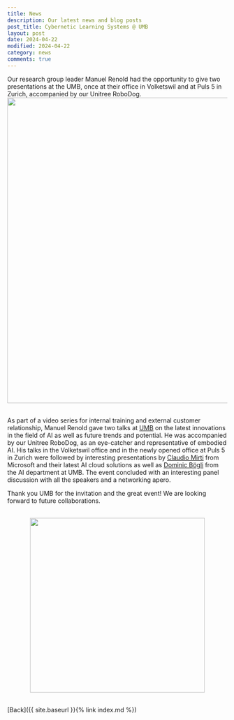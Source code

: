 ```yaml
---
title: News
description: Our latest news and blog posts
post_title: Cybernetic Learning Systems @ UMB
layout: post
date: 2024-04-22
modified: 2024-04-22
category: news
comments: true
---
```


Our research group leader Manuel Renold had the opportunity to give two presentations at the UMB, once at their office in Volketswil and at Puls 5 in Zurich, accompanied by our Unitree RoboDog.
<img src="{{ '/pictures/2024-04-22_Manuel_at_UMB.jpg' | relative_url }}" width='700px' style='display: block; margin-left: auto; margin-right: auto;'>
<br>
<!-- more -->

As part of a video series for internal training and external customer relationship, Manuel Renold gave two talks at [UMB](https://www.umb.ch/) on the latest innovations in the field of AI as well as future trends and potential. He was accompanied by our Unitree RoboDog, as an eye-catcher and representative of embodied AI. His talks in the Volketswil office and in the newly opened office at Puls 5 in Zurich were followed by interesting presentations by [Claudio Mirti](https://www.linkedin.com/in/claudio-mirti/?originalSubdomain=ch) from Microsoft and their latest AI cloud solutions as well as [Dominic Bögli](https://www.linkedin.com/in/dominicboegli/?originalSubdomain=ch) from the AI department at UMB. The event concluded with an interesting panel discussion with all the speakers and a networking apero.

Thank you UMB for the invitation and the great event! We are looking forward to future collaborations.

<br>
<img src="{{ '/pictures/2024-04-22_Manuel_at_UMB2.jpg' | relative_url }}" width='400px' style='display: block; margin-left: auto; margin-right: auto;'>

<br>

[Back]({{ site.baseurl }}{% link index.md %})

<br>
